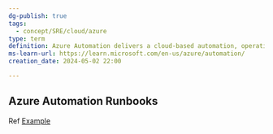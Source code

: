 ```yaml
---
dg-publish: true
tags:
  - concept/SRE/cloud/azure
type: term
definition: Azure Automation delivers a cloud-based automation, operating system updates, and configuration service that supports consistent management across your Azure and non-Azure environments.
ms-learn-url: https://learn.microsoft.com/en-us/azure/automation/
creation_date: 2024-05-02 22:00

---
```


## Azure Automation Runbooks

Ref [Example](https://learn.microsoft.com/en-us/azure/automation/learn/powershell-runbook-managed-identity#create-powershell-runbook)

